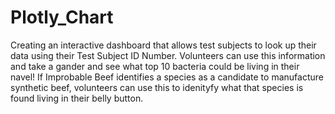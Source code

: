 # Plotly_Chart
Creating an interactive dashboard that allows test subjects to look up their data using their Test Subject ID Number. Volunteers can use this information and take a gander and see what top 10 bacteria could be living in their navel! If Improbable Beef identifies a species as a candidate to manufacture synthetic beef, volunteers can use this to idenityfy what that species is found living in their belly button.

